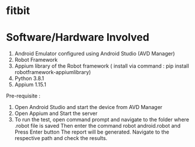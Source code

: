 # fitbit
# Software/Hardware Involved
1) Android Emulator configured using Android Studio (AVD Manager)
2) Robot Framework
3) Appium library of the Robot framework ( install via command : pip install robotframework-appiumlibrary)
4) Python 3.8.1
5) Appium 1.15.1

Pre-requisite :
1) Open Android Studio and start the device from AVD Manager
2) Open Appium and Start the server
3) To run the test, open command prompt and navigate to the folder where .robot file is saved
Then enter the command robot android.robot and Press Enter button
The report will be generated. Navigate to the respective path and check the results.

